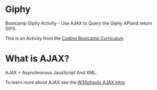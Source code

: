 # Giphy
Bootcamp Giphy Activity - Use AJAX to Query the Giphy APIand return GIFS.

This is an Activity from the [Coding Bootcamp Curriculum](https://github.com/coding-boot-camp/curriculum-resources)

# What is AJAX?
AJAX = Asynchronous JavaScript And XML.

To learn more about AJAX see the [W3Schools AJAX Intro](http://www.w3schools.com/xml/ajax_intro.asp)
